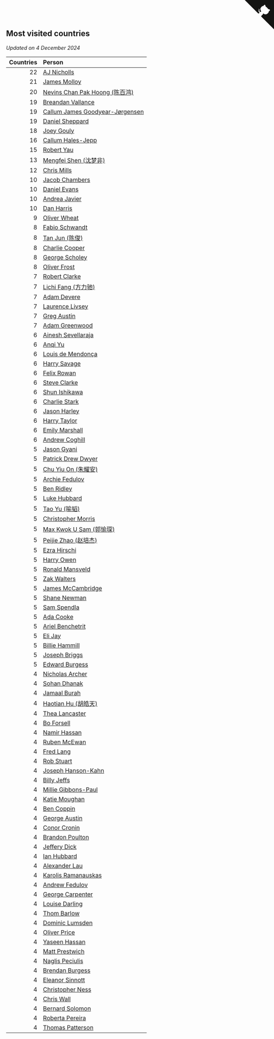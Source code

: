 ## Most visited countries

*Updated on  4 December 2024*

| Countries | Person |
| ---: | :--- |
| 22 | [AJ Nicholls](https://www.worldcubeassociation.org/persons/2015NICH04) |
| 21 | [James Molloy](https://www.worldcubeassociation.org/persons/2011MOLL01) |
| 20 | [Nevins Chan Pak Hoong (陈百鸿)](https://www.worldcubeassociation.org/persons/2010CHAN20) |
| 19 | [Breandan Vallance](https://www.worldcubeassociation.org/persons/2007VALL01) |
| 19 | [Callum James Goodyear-Jørgensen](https://www.worldcubeassociation.org/persons/2012GOOD02) |
| 19 | [Daniel Sheppard](https://www.worldcubeassociation.org/persons/2009SHEP01) |
| 18 | [Joey Gouly](https://www.worldcubeassociation.org/persons/2007GOUL01) |
| 16 | [Callum Hales-Jepp](https://www.worldcubeassociation.org/persons/2012HALE01) |
| 15 | [Robert Yau](https://www.worldcubeassociation.org/persons/2009YAUR01) |
| 13 | [Mengfei Shen (沈梦非)](https://www.worldcubeassociation.org/persons/2018SHEN07) |
| 12 | [Chris Mills](https://www.worldcubeassociation.org/persons/2014MILL04) |
| 10 | [Jacob Chambers](https://www.worldcubeassociation.org/persons/2017CHAM09) |
| 10 | [Daniel Evans](https://www.worldcubeassociation.org/persons/2016EVAN06) |
| 10 | [Andrea Javier](https://www.worldcubeassociation.org/persons/2010JAVI01) |
| 10 | [Dan Harris](https://www.worldcubeassociation.org/persons/2003HARR01) |
| 9 | [Oliver Wheat](https://www.worldcubeassociation.org/persons/2016WHEA01) |
| 8 | [Fabio Schwandt](https://www.worldcubeassociation.org/persons/2014SCHW02) |
| 8 | [Tan Jun (陈俊)](https://www.worldcubeassociation.org/persons/2018JUNT01) |
| 8 | [Charlie Cooper](https://www.worldcubeassociation.org/persons/2007COOP01) |
| 8 | [George Scholey](https://www.worldcubeassociation.org/persons/2015SCHO05) |
| 8 | [Oliver Frost](https://www.worldcubeassociation.org/persons/2012FROS01) |
| 7 | [Robert Clarke](https://www.worldcubeassociation.org/persons/2014CLAR01) |
| 7 | [Lichi Fang (方力驰)](https://www.worldcubeassociation.org/persons/2018FANG03) |
| 7 | [Adam Devere](https://www.worldcubeassociation.org/persons/2018DEVE02) |
| 7 | [Laurence Livsey](https://www.worldcubeassociation.org/persons/2012LIVS01) |
| 7 | [Greg Austin](https://www.worldcubeassociation.org/persons/2006AUST01) |
| 7 | [Adam Greenwood](https://www.worldcubeassociation.org/persons/2011GREE03) |
| 6 | [Ainesh Sevellaraja](https://www.worldcubeassociation.org/persons/2012SEVE01) |
| 6 | [Anqi Yu](https://www.worldcubeassociation.org/persons/2018YUAN02) |
| 6 | [Louis de Mendonça](https://www.worldcubeassociation.org/persons/2013MEND03) |
| 6 | [Harry Savage](https://www.worldcubeassociation.org/persons/2013SAVA01) |
| 6 | [Felix Rowan](https://www.worldcubeassociation.org/persons/2023ROWA01) |
| 6 | [Steve Clarke](https://www.worldcubeassociation.org/persons/2015CLAR13) |
| 6 | [Shun Ishikawa](https://www.worldcubeassociation.org/persons/2011ISHI02) |
| 6 | [Charlie Stark](https://www.worldcubeassociation.org/persons/2014STAR05) |
| 6 | [Jason Harley](https://www.worldcubeassociation.org/persons/2016HARL01) |
| 6 | [Harry Taylor](https://www.worldcubeassociation.org/persons/2014TAYL06) |
| 6 | [Emily Marshall](https://www.worldcubeassociation.org/persons/2023MARS02) |
| 6 | [Andrew Coghill](https://www.worldcubeassociation.org/persons/2009COGH01) |
| 5 | [Jason Gyani](https://www.worldcubeassociation.org/persons/2008GYAN01) |
| 5 | [Patrick Drew Dwyer](https://www.worldcubeassociation.org/persons/2019DWYE01) |
| 5 | [Chu Yiu On (朱耀安)](https://www.worldcubeassociation.org/persons/2019ONCH01) |
| 5 | [Archie Fedulov](https://www.worldcubeassociation.org/persons/2022FEDU01) |
| 5 | [Ben Ridley](https://www.worldcubeassociation.org/persons/2016RIDL01) |
| 5 | [Luke Hubbard](https://www.worldcubeassociation.org/persons/2011HUBB01) |
| 5 | [Tao Yu (喻韬)](https://www.worldcubeassociation.org/persons/2012YUTA01) |
| 5 | [Christopher Morris](https://www.worldcubeassociation.org/persons/2013MORR03) |
| 5 | [Max Kwok U Sam (郭愉琛)](https://www.worldcubeassociation.org/persons/2018SAMK01) |
| 5 | [Peijie Zhao (赵培杰)](https://www.worldcubeassociation.org/persons/2019ZHAP04) |
| 5 | [Ezra Hirschi](https://www.worldcubeassociation.org/persons/2019HIRS01) |
| 5 | [Harry Owen](https://www.worldcubeassociation.org/persons/2017OWEN01) |
| 5 | [Ronald Mansveld](https://www.worldcubeassociation.org/persons/2015MANS04) |
| 5 | [Zak Walters](https://www.worldcubeassociation.org/persons/2013WALT01) |
| 5 | [James McCambridge](https://www.worldcubeassociation.org/persons/2019MCCA09) |
| 5 | [Shane Newman](https://www.worldcubeassociation.org/persons/2013NEWM02) |
| 5 | [Sam Spendla](https://www.worldcubeassociation.org/persons/2015SPEN01) |
| 5 | [Ada Cooke](https://www.worldcubeassociation.org/persons/2020COOK03) |
| 5 | [Ariel Benchetrit](https://www.worldcubeassociation.org/persons/2019BENC04) |
| 5 | [Eli Jay](https://www.worldcubeassociation.org/persons/2014JAYE01) |
| 5 | [Billie Hammill](https://www.worldcubeassociation.org/persons/2015HAMM01) |
| 5 | [Joseph Briggs](https://www.worldcubeassociation.org/persons/2017BRIG03) |
| 5 | [Edward Burgess](https://www.worldcubeassociation.org/persons/2018BURG03) |
| 4 | [Nicholas Archer](https://www.worldcubeassociation.org/persons/2020ARCH01) |
| 4 | [Sohan Dhanak](https://www.worldcubeassociation.org/persons/2014DHAN03) |
| 4 | [Jamaal Burah](https://www.worldcubeassociation.org/persons/2017BURA01) |
| 4 | [Haotian Hu (胡皓天)](https://www.worldcubeassociation.org/persons/2022HUHA01) |
| 4 | [Thea Lancaster](https://www.worldcubeassociation.org/persons/2023LANC06) |
| 4 | [Bo Forsell](https://www.worldcubeassociation.org/persons/2022FORS06) |
| 4 | [Namir Hassan](https://www.worldcubeassociation.org/persons/2022HASS02) |
| 4 | [Ruben McEwan](https://www.worldcubeassociation.org/persons/2022MCEW01) |
| 4 | [Fred Lang](https://www.worldcubeassociation.org/persons/2016LANG12) |
| 4 | [Rob Stuart](https://www.worldcubeassociation.org/persons/2011STUA01) |
| 4 | [Joseph Hanson-Kahn](https://www.worldcubeassociation.org/persons/2012HANS03) |
| 4 | [Billy Jeffs](https://www.worldcubeassociation.org/persons/2012JEFF01) |
| 4 | [Millie Gibbons-Paul](https://www.worldcubeassociation.org/persons/2017GIBB01) |
| 4 | [Katie Moughan](https://www.worldcubeassociation.org/persons/2017DAVI03) |
| 4 | [Ben Coppin](https://www.worldcubeassociation.org/persons/2013COPP01) |
| 4 | [George Austin](https://www.worldcubeassociation.org/persons/2016AUST05) |
| 4 | [Conor Cronin](https://www.worldcubeassociation.org/persons/2013CRON01) |
| 4 | [Brandon Poulton](https://www.worldcubeassociation.org/persons/2019POUL02) |
| 4 | [Jeffery Dick](https://www.worldcubeassociation.org/persons/2014DICK01) |
| 4 | [Ian Hubbard](https://www.worldcubeassociation.org/persons/2011HUBB02) |
| 4 | [Alexander Lau](https://www.worldcubeassociation.org/persons/2011LAUA01) |
| 4 | [Karolis Ramanauskas](https://www.worldcubeassociation.org/persons/2013RAMA06) |
| 4 | [Andrew Fedulov](https://www.worldcubeassociation.org/persons/2022FEDU02) |
| 4 | [George Carpenter](https://www.worldcubeassociation.org/persons/2011CARP01) |
| 4 | [Louise Darling](https://www.worldcubeassociation.org/persons/2015DARL01) |
| 4 | [Thom Barlow](https://www.worldcubeassociation.org/persons/2006BARL01) |
| 4 | [Dominic Lumsden](https://www.worldcubeassociation.org/persons/2016LUMS01) |
| 4 | [Oliver Price](https://www.worldcubeassociation.org/persons/2014PRIC01) |
| 4 | [Yaseen Hassan](https://www.worldcubeassociation.org/persons/2015HASS04) |
| 4 | [Matt Prestwich](https://www.worldcubeassociation.org/persons/2016PRES04) |
| 4 | [Naglis Peciulis](https://www.worldcubeassociation.org/persons/2017PECI01) |
| 4 | [Brendan Burgess](https://www.worldcubeassociation.org/persons/2019BURG06) |
| 4 | [Eleanor Sinnott](https://www.worldcubeassociation.org/persons/2016SINN01) |
| 4 | [Christopher Ness](https://www.worldcubeassociation.org/persons/2007NESS01) |
| 4 | [Chris Wall](https://www.worldcubeassociation.org/persons/2011WALL02) |
| 4 | [Bernard Solomon](https://www.worldcubeassociation.org/persons/2013SOLO02) |
| 4 | [Roberta Pereira](https://www.worldcubeassociation.org/persons/2018PERE42) |
| 4 | [Thomas Patterson](https://www.worldcubeassociation.org/persons/2014PATT02) |


<a href="https://github.com/simonkellly/wca_statistics_uk" class="github-corner" aria-label="View source on Github"><svg width="80" height="80" viewBox="0 0 250 250" style="fill:#151513; color:#fff; position: absolute; top: 0; border: 0; right: 0;" aria-hidden="true"><path d="M0,0 L115,115 L130,115 L142,142 L250,250 L250,0 Z"></path><path d="M128.3,109.0 C113.8,99.7 119.0,89.6 119.0,89.6 C122.0,82.7 120.5,78.6 120.5,78.6 C119.2,72.0 123.4,76.3 123.4,76.3 C127.3,80.9 125.5,87.3 125.5,87.3 C122.9,97.6 130.6,101.9 134.4,103.2" fill="currentColor" style="transform-origin: 130px 106px;" class="octo-arm"></path><path d="M115.0,115.0 C114.9,115.1 118.7,116.5 119.8,115.4 L133.7,101.6 C136.9,99.2 139.9,98.4 142.2,98.6 C133.8,88.0 127.5,74.4 143.8,58.0 C148.5,53.4 154.0,51.2 159.7,51.0 C160.3,49.4 163.2,43.6 171.4,40.1 C171.4,40.1 176.1,42.5 178.8,56.2 C183.1,58.6 187.2,61.8 190.9,65.4 C194.5,69.0 197.7,73.2 200.1,77.6 C213.8,80.2 216.3,84.9 216.3,84.9 C212.7,93.1 206.9,96.0 205.4,96.6 C205.1,102.4 203.0,107.8 198.3,112.5 C181.9,128.9 168.3,122.5 157.7,114.1 C157.9,116.9 156.7,120.9 152.7,124.9 L141.0,136.5 C139.8,137.7 141.6,141.9 141.8,141.8 Z" fill="currentColor" class="octo-body"></path></svg></a><style>.github-corner:hover .octo-arm{animation:octocat-wave 560ms ease-in-out}@keyframes octocat-wave{0%,100%{transform:rotate(0)}20%,60%{transform:rotate(-25deg)}40%,80%{transform:rotate(10deg)}}@media (max-width:500px){.github-corner:hover .octo-arm{animation:none}.github-corner .octo-arm{animation:octocat-wave 560ms ease-in-out}}</style>
